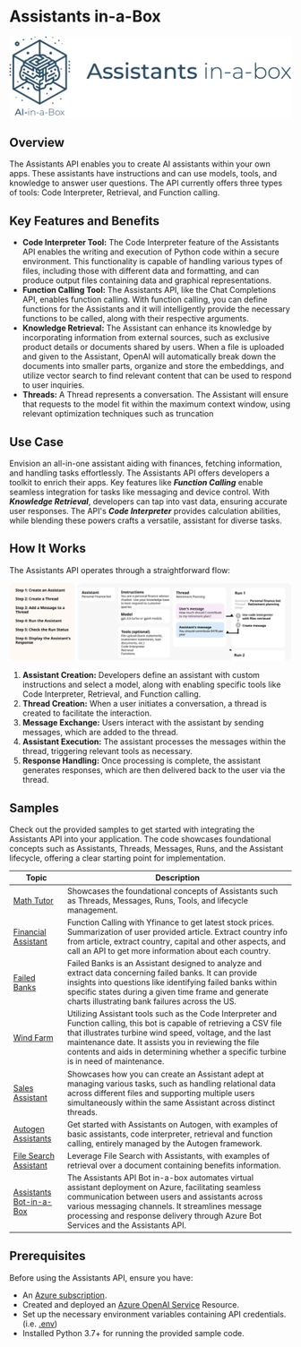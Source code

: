# Assistants in-a-Box
![Banner](../../media/images/banner-assistants-in-a-box.png)

## Overview
The Assistants API enables you to create AI assistants within your own apps. These assistants have instructions and can use models, tools, and knowledge to answer user questions. The API currently offers three types of tools: Code Interpreter, Retrieval, and Function calling.

## Key Features and Benefits
- **Code Interpreter Tool:** The Code Interpreter feature of the Assistants API enables the writing and execution of Python code within a secure environment. This functionality is capable of handling various types of files, including those with different data and formatting, and can produce output files containing data and graphical representations.
- **Function Calling Tool:** The Assistants API, like the Chat Completions API, enables function calling. With function calling, you can define functions for the Assistants and it will intelligently provide the necessary functions to be called, along with their respective arguments.
- **Knowledge Retrieval:** The Assistant can enhance its knowledge by incorporating information from external sources, such as exclusive product details or documents shared by users. When a file is uploaded and given to the Assistant, OpenAI will automatically break down the documents into smaller parts, organize and store the embeddings, and utilize vector search to find relevant content that can be used to respond to user inquiries.
- **Threads:** A Thread represents a conversation. The Assistant will ensure that requests to the model fit within the maximum context window, using relevant optimization techniques such as truncation

## Use Case
Envision an all-in-one assistant aiding with finances, fetching information, and handling tasks effortlessly. The Assistants API offers developers a toolkit to enrich their apps. Key features like ***Function Calling*** enable seamless integration for tasks like messaging and device control. With ***Knowledge Retrieval***, developers can tap into vast data, ensuring accurate user responses. The API's ***Code Interpreter*** provides calculation abilities, while blending these powers crafts a versatile, assistant for diverse tasks.

## How It Works
The Assistants API operates through a straightforward flow:


![Banner](../../media/images/assistantsapi-flow-overview.svg)

1. **Assistant Creation:** Developers define an assistant with custom instructions and select a model, along with enabling specific tools like Code Interpreter, Retrieval, and Function calling.
2. **Thread Creation:** When a user initiates a conversation, a thread is created to facilitate the interaction.
3. **Message Exchange:** Users interact with the assistant by sending messages, which are added to the thread.
4. **Assistant Execution:** The assistant processes the messages within the thread, triggering relevant tools as necessary.
5. **Response Handling:** Once processing is complete, the assistant generates responses, which are then delivered back to the user via the thread.

## Samples

Check out the provided samples to get started with integrating the Assistants API into your application. The code showcases foundational concepts such as Assistants, Threads, Messages, Runs, and the Assistant lifecycle, offering a clear starting point for implementation.

| Topic | Description |
|----------------------|--------------------------------------------------|
| [Math Tutor](./notebooks/math_tutor/assistant-math_tutor.ipynb) | Showcases the foundational concepts of Assistants such as Threads, Messages, Runs, Tools, and lifecycle management. |
| [Financial Assistant](./notebooks/personal_finance/assistant-personal_finance.ipynb) | Function Calling with Yfinance to get latest stock prices. Summarization of user provided article. Extract country info from article, extract country, capital and other aspects, and call an API to get more information about each country. |
| [Failed Banks](./notebooks/failed_banks/assistant-failed_banks.ipynb) | Failed Banks is an Assistant designed to analyze and extract data concerning failed banks. It can provide insights into questions like identifying failed banks within specific states during a given time frame and generate charts illustrating bank failures across the US. |
| [Wind Farm](./notebooks/wind_farm/assistant-wind_farm.ipynb) | Utilizing Assistant tools such as the Code Interpreter and Function calling, this bot is capable of retrieving a CSV file that illustrates turbine wind speed, voltage, and the last maintenance date. It assists you in reviewing the file contents and aids in determining whether a specific turbine is in need of maintenance. |
| [Sales Assistant](./notebooks/sales_assistant/assistant_sales.ipynb) | Showcases how you can create an Assistant adept at managing various tasks, such as handling relational data across different files and supporting multiple users simultaneously within the same Assistant across distinct threads. |
| [Autogen Assistants](./notebooks/autogen/gpt_assistant_agent.ipynb) | Get started with Assistants on Autogen, with examples of basic assistants, code interpreter, retrieval and function calling, entirely managed by the Autogen framework. |
| [File Search Assistant](./notebooks/file_search/assistant-file-search.ipynb) | Leverage File Search with Assistants, with examples of retrieval over a document containing benefits information. |
| [Assistants Bot-in-a-Box](./bot-in-a-box/) | The Assistants API Bot in-a-box automates virtual assistant deployment on Azure, facilitating seamless communication between users and assistants across various messaging channels. It streamlines message processing and response delivery through Azure Bot Services and the Assistants API. |

## Prerequisites
Before using the Assistants API, ensure you have:

* An [Azure subscription](https://azure.microsoft.com/en-us/free/).
* Created and deployed an [Azure OpenAI Service](https://learn.microsoft.com/en-us/azure/ai-services/openai/how-to/create-resource) Resource.
* Set up the necessary environment variables containing API credentials. (i.e. [.env]())
* Installed Python 3.7+ for running the provided sample code.